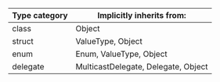| Type category | Implicitly inherits from: |
|---------------|---------------------------|
|     class     |Object                     |
|struct         |ValueType, Object          |
|enum           |Enum, ValueType, Object    |
|delegate       | MulticastDelegate, Delegate, Object

